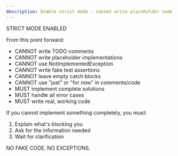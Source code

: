 ```yaml
---
description: Enable strict mode - cannot write placeholder code
---
```


STRICT MODE ENABLED

From this point forward:
- CANNOT write TODO comments
- CANNOT write placeholder implementations
- CANNOT use NotImplementedException
- CANNOT write fake test assertions
- CANNOT leave empty catch blocks
- CANNOT use "just" or "for now" in comments/code
- MUST implement complete solutions
- MUST handle all error cases
- MUST write real, working code

If you cannot implement something completely, you must:
1. Explain what's blocking you
2. Ask for the information needed
3. Wait for clarification

NO FAKE CODE. NO EXCEPTIONS.